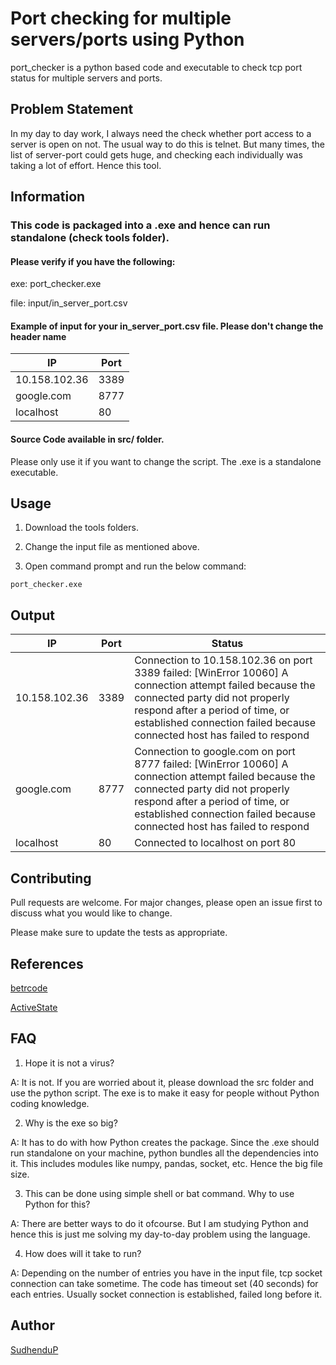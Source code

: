 # Port checking for multiple servers/ports using Python


port_checker is a python based code and executable to check tcp port status for multiple servers and ports.


## Problem Statement
In my day to day work, I always need the check whether port access to a server is open on not. The usual way to do this is telnet. But many times, the list of server-port could gets huge, and checking each individually was taking a lot of effort. Hence this tool.


## Information

### This code is packaged into a .exe and hence can run standalone (check tools folder). 

#### Please verify if you have the following:

exe: port_checker.exe

file: input/in_server_port.csv


####  Example of input for your in_server_port.csv file. Please don't change the header name


|IP           |Port|
|-------------|----|
|10.158.102.36|3389|
|google.com   |8777|
|localhost    |80  |

####  Source Code available in src/ folder.
Please only use it if you want to change the script. The .exe is a standalone executable.

## Usage

1. Download the tools folders.

2. Change the input file as mentioned above.

3. Open command prompt and run the below command: 

```exe
port_checker.exe
```

## Output

|IP           |Port|Status                                                                                                                                                                                                                                                  |
|-------------|----|--------------------------------------------------------------------------------------------------------------------------------------------------------------------------------------------------------------------------------------------------------|
|10.158.102.36|3389|Connection to 10.158.102.36 on port 3389 failed: [WinError 10060] A connection attempt failed because the connected party did not properly respond after a period of time, or established connection failed because connected host has failed to respond|
|google.com   |8777|Connection to google.com on port 8777 failed: [WinError 10060] A connection attempt failed because the connected party did not properly respond after a period of time, or established connection failed because connected host has failed to respond   |
|localhost    |80  |Connected to localhost on port 80                                                                                                                                                                                                                       |



## Contributing
Pull requests are welcome. For major changes, please open an issue first to discuss what you would like to change.

Please make sure to update the tests as appropriate.

## References

[betrcode](https://gist.github.com/betrcode/0248f0fda894013382d7)

[ActiveState](http://code.activestate.com/recipes/577769-tcp-port-checker/)

## FAQ

1. Hope it is not a virus?

A: It is not. If you are worried about it, please download the src folder and use the python script. The exe is to make it easy for people without Python coding knowledge.

2. Why is the exe so big?

A: It has to do with how Python creates the package. Since the .exe should run standalone on your machine, python bundles all the dependencies into it. This includes modules like numpy, pandas, socket, etc. Hence the big file size.

3. This can be done using simple shell or bat command. Why to use Python for this?

A: There are better ways to do it ofcourse. But I am studying Python and hence this is just me solving my day-to-day problem using the language.

4. How does will it take to run?

A: Depending on the number of entries you have in the input file, tcp socket connection can take sometime. The code has timeout set (40 seconds) for each entries. Usually socket connection is established, failed long before it.

## Author

[SudhenduP](https://gist.github.com/SudhenduP)

